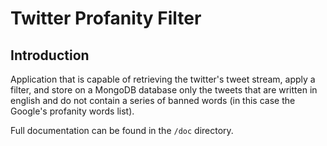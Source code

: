 # Twitter Profanity Filter

## Introduction <a name="introduction"></a>

Application that is capable of retrieving the twitter's tweet stream, apply a filter, and store on a MongoDB database only the tweets that are written in english and do not contain a series of banned words (in this case the Google's profanity words list).

Full documentation can be found in the <code>/doc</code> directory.

